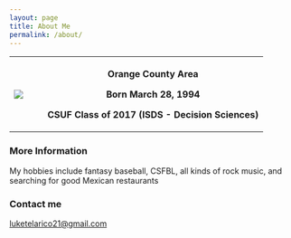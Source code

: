 ```yaml
---
layout: page
title: About Me
permalink: /about/
---
```


<table>
  <tr>
    <th colspan="2"><img src="https://media-exp2.licdn.com/mpr/mpr/shrinknp_400_400/AAEAAQAAAAAAAArjAAAAJDIwOGE1YTM5LTlkMDEtNGUwNi1iODM1LWIxNDIzNmEyOWZkNg.jpg"/></th>
    <th>
      <ul>Orange County Area</ul>
      <ul>Born March 28, 1994</ul>
      <ul>CSUF Class of 2017 (ISDS - Decision Sciences)</ul>
    </th>
  </tr>
 </table>

### More Information

My hobbies include fantasy baseball, CSFBL, all kinds of rock music, and searching for good Mexican restaurants

### Contact me

[luketelarico21@gmail.com](mailto:luketelarico21@gmail.com)
